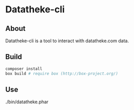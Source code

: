 Datatheke-cli
=============

About
-----
Datatheke-cli is a tool to interact with datatheke.com data.

Build
-----
```sh
composer install
box build # require box (http://box-project.org/)
```

Use
---
./bin/datatheke.phar
